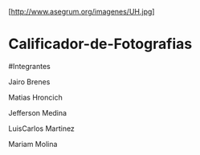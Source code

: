 [http://www.asegrum.org/imagenes/UH.jpg]

# Calificador-de-Fotografias


#Integrantes 

Jairo Brenes

Matias Hroncich 

Jefferson Medina 

LuisCarlos Martinez

Mariam Molina
